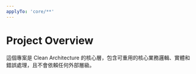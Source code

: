 ```yaml
---
applyTo: 'core/**'
---
```


# Project Overview

這個專案是 Clean Architecture 的核心層，包含可重用的核心業務邏輯、實體和錯誤處理，且不會依賴任何外部層級。

